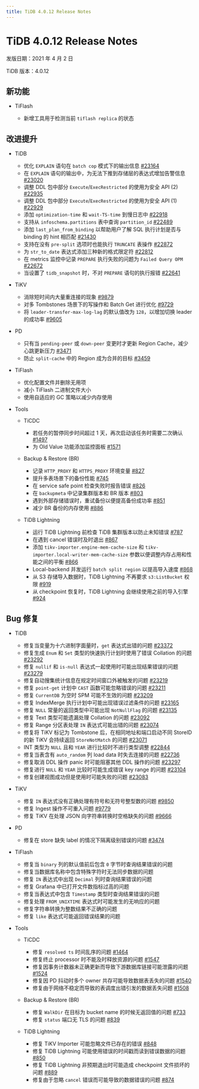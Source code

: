 ```yaml
---
title: TiDB 4.0.12 Release Notes
---
```


# TiDB 4.0.12 Release Notes

发版日期：2021 年 4 月 2 日

TiDB 版本：4.0.12

## 新功能

+ TiFlash

    - 新增工具用于检测当前 `tiflash replica` 的状态

## 改进提升

+ TiDB

    - 优化 `EXPLAIN` 语句在 `batch cop` 模式下的输出信息 [#23164](https://github.com/pingcap/tidb/pull/23164)
    - 在 `EXPLAIN` 语句的输出中，为无法下推到存储层的表达式增加告警信息 [#23020](https://github.com/pingcap/tidb/pull/23020)
    - 调整 DDL 包中部分 `Execute`/`ExecRestricted` 的使用为安全 API (2) [#22935](https://github.com/pingcap/tidb/pull/22935)
    - 调整 DDL 包中部分 `Execute`/`ExecRestricted` 的使用为安全 API (1) [#22929](https://github.com/pingcap/tidb/pull/22929)
    - 添加 `optimization-time` 和 `wait-TS-time` 到慢日志中 [#22918](https://github.com/pingcap/tidb/pull/22918)
    - 支持从 `infoschema.partitions` 表中查询 `partition_id` [#22489](https://github.com/pingcap/tidb/pull/22489)
    - 添加 `last_plan_from_binding` 以帮助用户了解 SQL 执行计划是否与 binding 的 hint 相匹配 [#21430](https://github.com/pingcap/tidb/pull/21430)
    - 支持在没有 `pre-split` 选项时也能执行 `TRUNCATE` 表操作 [#22872](https://github.com/pingcap/tidb/pull/22872)
    - 为 `str_to_date` 表达式添加三种新的格式限定符 [#22812](https://github.com/pingcap/tidb/pull/22812)
    - 在 metrics 监控中记录 `PREPARE` 执行失败的问题为 `Failed Query OPM` [#22672](https://github.com/pingcap/tidb/pull/22672)
    - 当设置了 `tidb_snapshot` 时，不对 `PREPARE` 语句的执行报错 [#22641](https://github.com/pingcap/tidb/pull/22641)

+ TiKV

    - 消除短时间内大量重连接的现象 [#9879](https://github.com/tikv/tikv/pull/9879)
    - 对多 Tombstones 场景下的写操作和 Batch Get 进行优化 [#9729](https://github.com/tikv/tikv/pull/9729)
    - 将 `leader-transfer-max-log-lag` 的默认值改为 `128`，以增加切换 leader 的成功率 [#9605](https://github.com/tikv/tikv/pull/9605)

+ PD

    - 只有当 `pending-peer` 或 `down-peer` 变更时才更新 Region Cache，减少心跳更新压力 [#3471](https://github.com/pingcap/pd/pull/3471)
    - 防止 `split-cache` 中的 Region 成为合并的目标 [#3459](https://github.com/pingcap/pd/pull/3459)

+ TiFlash

    - 优化配置文件并删除无用项
    - 减小 TiFlash 二进制文件大小
    - 使用自适应的 GC 策略以减少内存使用

+ Tools

    + TiCDC

        - 若任务的暂停同步时间超过 1 天，再次启动该任务时需要二次确认 [#1497](https://github.com/pingcap/ticdc/pull/1497)
        - 为 Old Value 功能添加监控面板 [#1571](https://github.com/pingcap/ticdc/pull/1571)

    + Backup & Restore (BR)

        - 记录 `HTTP_PROXY` 和 `HTTPS_PROXY` 环境变量 [#827](https://github.com/pingcap/br/pull/827)
        - 提升多表场景下的备份性能 [#745](https://github.com/pingcap/br/pull/745)
        - 在 service safe point 检查失败时报告错误 [#826](https://github.com/pingcap/br/pull/826)
        - 在 `backupmeta` 中记录集群版本和 BR 版本 [#803](https://github.com/pingcap/br/pull/803)
        - 遇到外部存储错误时，重试备份以便提高备份成功率 [#851](https://github.com/pingcap/br/pull/851)
        - 减少 BR 备份的内存使用 [#886](https://github.com/pingcap/br/pull/886)

    + TiDB Lightning

        - 运行 TiDB Lightning 前检查 TiDB 集群版本以防止未知错误 [#787](https://github.com/pingcap/br/pull/787)
        - 在遇到 cancel 错误时及时退出 [#867](https://github.com/pingcap/br/pull/867)
        - 添加 `tikv-importer.engine-mem-cache-size` 和 `tikv-importer.local-writer-mem-cache-size` 参数以便调整内存占用和性能之间的平衡 [#866](https://github.com/pingcap/br/pull/866)
        - Local-backend 并发运行 `batch split region` 以提高导入速度 [#868](https://github.com/pingcap/br/pull/868)
        - 从 S3 存储导入数据时，TiDB Lightning 不再要求 `s3:ListBucket` 权限 [#919](https://github.com/pingcap/br/pull/919)
        - 从 checkpoint 恢复时，TiDB Lightning 会继续使用之前的导入引擎 [#924](https://github.com/pingcap/br/pull/924)

## Bug 修复

+ TiDB

    - 修复当变量为十六进制字面量时，`get` 表达式出错的问题 [#23372](https://github.com/pingcap/tidb/pull/23372)
    - 修复生成 `Enum` 和 `Set` 类型的快速执行计划时使用了错误 Collation 的问题 [#23292](https://github.com/pingcap/tidb/pull/23292)
    - 修复 `nullif` 和 `is-null` 表达式一起使用时可能出现结果错误的问题 [#23279](https://github.com/pingcap/tidb/pull/23279)
    - 修复自动搜集统计信息在规定时间窗口外被触发的问题 [#23219](https://github.com/pingcap/tidb/pull/23219)
    - 修复 `point-get` 计划中 `CAST` 函数可能忽略错误的问题 [#23211](https://github.com/pingcap/tidb/pull/23211)
    - 修复 `CurrentDB` 为空时 SPM 可能不生效的问题 [#23209](https://github.com/pingcap/tidb/pull/23209)
    - 修复 IndexMerge 执行计划中可能出现错误过滤条件的问题 [#23165](https://github.com/pingcap/tidb/pull/23165)
    - 修复 `NULL` 常量的返回类型中可能出现 `NotNullFlag` 的问题 [#23135](https://github.com/pingcap/tidb/pull/23135)
    - 修复 Text 类型可能遗漏处理 Collation 的问题 [#23092](https://github.com/pingcap/tidb/pull/23092)
    - 修复 Range 分区表处理 `IN` 表达式可能出错的问题 [#23074](https://github.com/pingcap/tidb/pull/23074)
    - 修复将 TiKV 标记为 Tombstone 后，在相同地址和端口启动不同 StoreID 的新 TiKV 会持续返回 `StoreNotMatch` 的问题 [#23071](https://github.com/pingcap/tidb/pull/23071)
    - INT 类型为 `NULL` 且和 `YEAR` 进行比较时不进行类型调整 [#22844](https://github.com/pingcap/tidb/pull/22844)
    - 修复当表含有 `auto_random` 列 load data 时失去连接的问题 [#22736](https://github.com/pingcap/tidb/pull/22736)
    - 修复取消 DDL 操作 panic 时可能阻塞其他 DDL 操作的问题 [#23297](https://github.com/pingcap/tidb/pull/23297)
    - 修复进行 `NULL` 和 `YEAR` 比较时可能生成错误 key range 的问题 [#23104](https://github.com/pingcap/tidb/pull/23104)
    - 修复创建视图成功但是使用时可能失败的问题 [#23083](https://github.com/pingcap/tidb/pull/23083)

+ TiKV

    - 修复 `IN` 表达式没有正确处理有符号和无符号整型数的问题 [#9850](https://github.com/tikv/tikv/pull/9850)
    - 修复 Ingest 操作不可重入问题 [#9779](https://github.com/tikv/tikv/pull/9779)
    - 修复 TiKV 在处理 JSON 向字符串转换时空格缺失的问题 [#9666](https://github.com/tikv/tikv/pull/9666)

+ PD

    - 修复在 store 缺失 label 的情况下隔离级别错误的问题 [#3474](https://github.com/pingcap/pd/pull/3474)

+ TiFlash

    - 修复当 `binary` 列的默认值前后包含 `0` 字节时查询结果错误的问题
    - 修复当数据库名称中包含特殊字符时无法同步数据的问题
    - 修复 `IN` 表达式中出现 `Decimal` 列时查询结果错误的问题
    - 修复 Grafana 中已打开文件数指标过高的问题
    - 修复当表达式中包含 `Timestamp` 类型时查询结果错误的问题
    - 修复处理 `FROM_UNIXTIME` 表达式时可能发生的无响应的问题
    - 修复字符串转换为整数结果不正确的问题
    - 修复 `like` 表达式可能返回错误结果的问题

+ Tools

    + TiCDC

        - 修复 `resolved ts` 时间乱序的问题 [#1464](https://github.com/pingcap/ticdc/pull/1464)
        - 修复终止 processor 时不能及时释放资源的问题 [#1547](https://github.com/pingcap/ticdc/pull/1547)
        - 修复因事务计数器未正确更新而导致下游数据库链接可能泄露的问题 [#1524](https://github.com/pingcap/ticdc/pull/1524)
        - 修复因 PD 抖动时多个 owner 共存可能导致数据表丢失的问题 [#1540](https://github.com/pingcap/ticdc/pull/1540)
        - 修复由于网络不稳定而导致的表调度出错引发的数据丢失问题 [#1508](https://github.com/pingcap/ticdc/pull/1508)

    + Backup & Restore (BR)

        - 修复 `WalkDir` 在目标为 bucket name 的时候无返回值的问题 [#733](https://github.com/pingcap/br/pull/733)
        - 修复 `status` 端口无 TLS 的问题 [#839](https://github.com/pingcap/br/pull/839)

    + TiDB Lightning

        - 修复 TiKV Importer 可能忽略文件已存在的错误 [#848](https://github.com/pingcap/br/pull/848)
        - 修复 TiDB Lightning 可能使用错误的时间戳而读到错误数据的问题 [#850](https://github.com/pingcap/br/pull/850)
        - 修复 TiDB Lightning 非预期退出时可能造成 checkpoint 文件损坏的问题 [#889](https://github.com/pingcap/br/pull/889)
        - 修复由于忽略 `cancel` 错误而可能导致的数据错误的问题 [#874](https://github.com/pingcap/br/pull/874)
